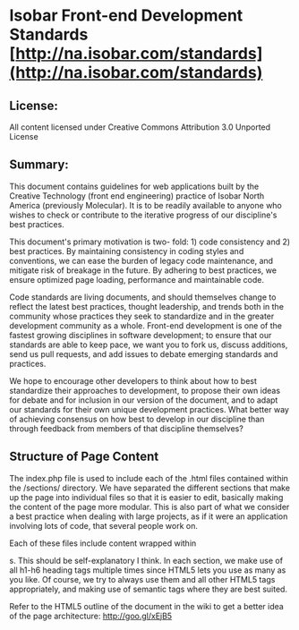 #  Isobar Front-end Development Standards [http://na.isobar.com/standards](http://na.isobar.com/standards)

## License:

All content licensed under Creative Commons Attribution 3.0 Unported License

## Summary:

This document contains guidelines for web applications built by the Creative Technology (front end engineering) practice of Isobar North America (previously Molecular). It is to be readily available to anyone who wishes to check or contribute to the iterative progress of our discipline's best practices.

This document's primary motivation is two- fold: 1) code consistency and 2) best practices. By maintaining consistency in coding styles and conventions, we can ease the burden of legacy code maintenance, and mitigate risk of breakage in the future. By adhering to best practices, we ensure optimized page loading, performance and maintainable code.

Code standards are living documents, and should themselves change to reflect the latest best practices, thought leadership, and trends both in the community whose practices they seek to standardize and in the greater development community as a whole. Front-end development is one of the fastest growing disciplines in software development; to ensure that our standards are able to keep pace, we want you to fork us, discuss additions, send us pull requests, and add issues to debate emerging standards and practices.

We hope to encourage other developers to think about how to best standardize their approaches to development, to propose their own ideas for debate and for inclusion in our version of the document, and to adapt our standards for their own unique development practices. What better way of achieving consensus on how best to develop in our discipline than through feedback from members of that discipline themselves?

## Structure of Page Content

The index.php file is used to include each of the .html files contained within the /sections/ directory. We have separated the different sections that make up the page into individual files so that it is easier to edit, basically making the content of the page more modular. This is also part of what we consider a best practice when dealing with large projects, as if it were an application involving lots of code, that several people work on.

Each of these files include content wrapped within <section>s. This should be self-explanatory I think. In each section, we make use of all h1-h6 heading tags multiple times since HTML5 lets you use as many as you like. Of course, we try to always use them and all other HTML5 tags appropriately, and making use of semantic tags where they are best suited.


Refer to the HTML5 outline of the document in the wiki to get a better idea of the page architecture: http://goo.gl/xEjB5